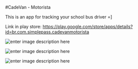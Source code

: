 


#CadeVan - Motorista

This is an app for tracking your school bus driver =]

Link in play store: https://play.google.com/store/apps/details?id=br.com.simplepass.cadevanmotorista

![enter image description here](https://lh3.googleusercontent.com/-0yt8TQ8RqEE/WBNs2ZXnUmI/AAAAAAAAKbk/X67Gkqg-jVI08DHfl9UACDcg4xbyJsWPACLcB/s0/out-25-2016+18-01-43.gif "out-25-2016 18-01-43.gif")

![enter image description here](https://lh3.googleusercontent.com/-UrND--bO5SE/WBNtEwPWxgI/AAAAAAAAKbs/qO0a7GyrS0I90pBsRT9S9TVXDWVWqYQ5gCLcB/s0/out-25-2016+17-56-28.gif "out-25-2016 17-56-28.gif")

![enter image description here](https://lh3.googleusercontent.com/-IxIlv89ikek/WBNtX3y025I/AAAAAAAAKb0/QuJ-PKCUTAwyFLOSkIlyrNmsmOmtPmmxQCLcB/s0/out-25-2016+17-51-16.gif "out-25-2016 17-51-16.gif")